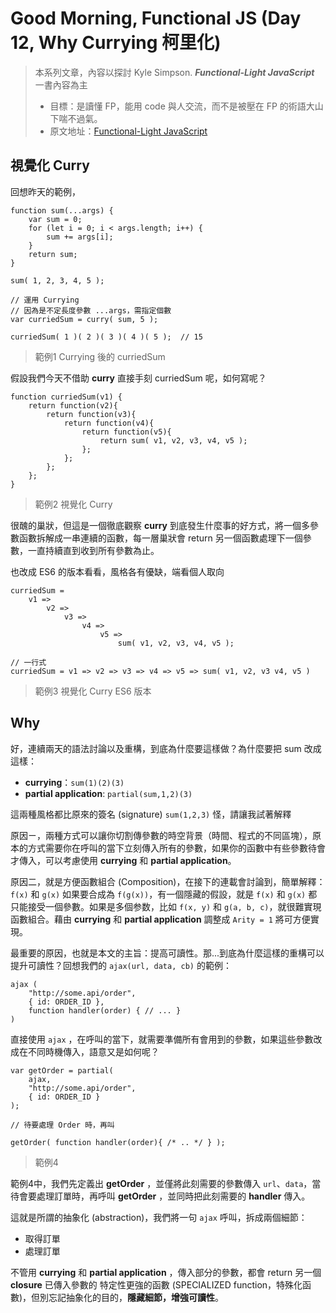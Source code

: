 Good Morning, Functional JS (Day 12, Why Currying 柯里化)
===
> 本系列文章，內容以探討 Kyle Simpson. ***Functional-Light JavaScript*** 一書內容為主
>* 目標：是讀懂 FP，能用 code 與人交流，而不是被壓在 FP 的術語大山下喘不過氣。
>* 原文地址：[Functional-Light JavaScript](https://github.com/getify/Functional-Light-JS)

## 視覺化 Curry

回想昨天的範例，

```javascript=
function sum(...args) {
    var sum = 0;
    for (let i = 0; i < args.length; i++) {
        sum += args[i];
    }
    return sum;
}

sum( 1, 2, 3, 4, 5 );                        

// 運用 Currying
// 因為是不定長度參數 ...args，需指定個數
var curriedSum = curry( sum, 5 );

curriedSum( 1 )( 2 )( 3 )( 4 )( 5 );  // 15
```
> 範例1 Currying 後的 curriedSum

假設我們今天不借助 **curry** 直接手刻 curriedSum 呢，如何寫呢？

```javascript=
function curriedSum(v1) {
    return function(v2){
        return function(v3){
            return function(v4){
                return function(v5){
                    return sum( v1, v2, v3, v4, v5 );
                };
            };
        };
    };
}
```
> 範例2 視覺化 Curry

很醜的巢狀，但這是一個徹底觀察 **curry** 到底發生什麼事的好方式，將一個多參數函數拆解成一串連續的函數，每一層巢狀會 return 另一個函數處理下一個參數，一直持續直到收到所有參數為止。

也改成 ES6 的版本看看，風格各有優缺，端看個人取向

```javascript=
curriedSum =
    v1 =>
        v2 =>
            v3 =>
                v4 =>
                    v5 =>
                        sum( v1, v2, v3, v4, v5 );

// 一行式
curriedSum = v1 => v2 => v3 => v4 => v5 => sum( v1, v2, v3 v4, v5 )
```
> 範例3 視覺化 Curry ES6 版本

## Why

好，連續兩天的語法討論以及重構，到底為什麼要這樣做？為什麼要把 sum 改成這樣：

* **currying**：`sum(1)(2)(3)`
* **partial application**: `partial(sum,1,2)(3)`

這兩種風格都比原來的簽名 (signature) `sum(1,2,3)` 怪，請讓我試著解釋

原因ㄧ，兩種方式可以讓你切割傳參數的時空背景（時間、程式的不同區塊），原本的方式需要你在呼叫的當下立刻傳入所有的參數，如果你的函數中有些參數待會才傳入，可以考慮使用 **currying** 和 **partial application**。

原因二，就是方便函數組合 (Composition)，在接下的連載會討論到，簡單解釋：`f(x)` 和 `g(x)` 如果要合成為 `f(g(x))`，有一個隱藏的假設，就是 `f(x)` 和 `g(x)` 都只能接受一個參數。如果是多個参数，比如 `f(x, y)` 和 `g(a, b, c)`，就很難實現函數組合。藉由 **currying** 和 **partial application** 調整成 `Arity = 1` 將可方便實現。

最重要的原因，也就是本文的主旨：提高可讀性。那...到底為什麼這樣的重構可以提升可讀性？回想我們的 `ajax(url, data, cb)` 的範例：

```
ajax (
    "http://some.api/order",
    { id: ORDER_ID },
    function handler(order) { // ... }    
)
```

直接使用 `ajax` ，在呼叫的當下，就需要準備所有會用到的參數，如果這些參數改成在不同時機傳入，語意又是如何呢？

```javascript=
var getOrder = partial(
    ajax,
    "http://some.api/order",
    { id: ORDER_ID }
);

// 待要處理 Order 時，再叫

getOrder( function handler(order){ /* .. */ } );
```
> 範例4

範例4中，我們先定義出 **getOrder** ，並僅將此刻需要的參數傳入 `url`、`data`，當待會要處理訂單時，再呼叫 **getOrder** ，並同時把此刻需要的 **handler** 傳入。

這就是所謂的抽象化 (abstraction)，我們將一句 `ajax` 呼叫，拆成兩個細節：

* 取得訂單
* 處理訂單

不管用 **currying** 和 **partial application** ，傳入部分的參數，都會 return 另一個 **closure** 已傳入參數的 特定性更強的函數 (SPECIALIZED function，特殊化函數)，但別忘記抽象化的目的，**隱藏細節，增強可讀性**。
